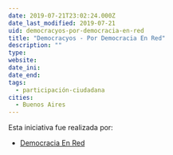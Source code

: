 ```yaml
---
date: 2019-07-21T23:02:24.000Z
date_last_modified: 2019-07-21
uid: democracyos-por-democracia-en-red
title: "Democracyos - Por Democracia En Red"
description: ""
type: 
website: 
date_ini: 
date_end: 
tags:
  - participación-ciudadana
cities: 
  - Buenos Aires
---
```


Esta iniciativa fue realizada por:

- [Democracia En Red](/organizaciones/democracia-en-red)

